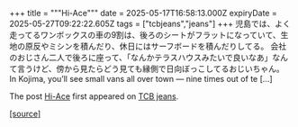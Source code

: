 +++
title = """Hi-Ace"""
date = 2025-05-17T16:58:13.000Z
expiryDate = 2025-05-27T09:22:22.605Z
tags = ["tcbjeans","jeans"]
+++
児島では、よく走ってるワンボックスの車の9割は、後ろのシートがフラットになっていて、生地の原反やミシンを積んだり、休日にはサーフボードを積んだりしてる。 会社のおじさん二人で後ろに座って、「なんかテラスハウスみたいで良いなあ」なんて言うけど、傍から見たらどう見ても縁側で日向ぼっこしてるおじいちゃん。 In Kojima, you’ll see small vans all over town — nine times out of te \[…\]

The post [Hi-Ace](http://tcbjeans.com/2025/05/18/52462) first appeared on [TCB jeans](http://tcbjeans.com).

[[source]](http://tcbjeans.com/2025/05/18/52462)
